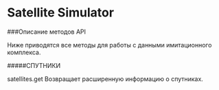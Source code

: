 # Satellite Simulator


###Описание методов API

Ниже приводятся все методы для работы с данными имитационного комплекса.

#####СПУТНИКИ


satellites.get		Возвращает расширенную информацию о спутниках.
